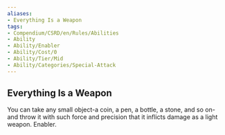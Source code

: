 ```yaml
---
aliases:
- Everything Is a Weapon
tags:
- Compendium/CSRD/en/Rules/Abilities
- Ability
- Ability/Enabler
- Ability/Cost/0
- Ability/Tier/Mid
- Ability/Categories/Special-Attack
---
```


  
## Everything Is a Weapon  
You can take any small object-a coin, a pen, a bottle, a stone, and so on-and throw it with such force and precision that it inflicts damage as a light weapon. Enabler.